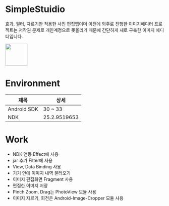 # SimpleStuidio

효과, 필터, 자르기만 적용한 사진 편집앱이며 이전에 외주로 진행한 이미지에디터 프로젝트는 저작권 문제로 개인계정으로 못올리기 때문에 간단하게 새로 구축한 이미지 에디터입니다.

<a href="https://play.google.com/store/apps/details?id=com.overlay0110.simplestuidio"><img src="https://play.google.com/intl/en_us/badges/static/images/badges/en_badge_web_generic.png" height="70"></a>

# Environment
|제목|상세|
|------|---|
|Android SDK|30 ~ 33|
|NDK|25.2.9519653|

# Work
* NDK 연동 Effect에 사용
* jar 추가 Filter에 사용
* View, Data Binding 사용
* 기기 안에 이미지 내역 불러오기
* 이미지 편집화면 Fragment 사용
* 편집한 이미지 저장
* Pinch Zoom, Drag는 PhotoView 모듈 사용
* 이미지 자르기, 회전은 Android-Image-Cropper 모듈 사용
